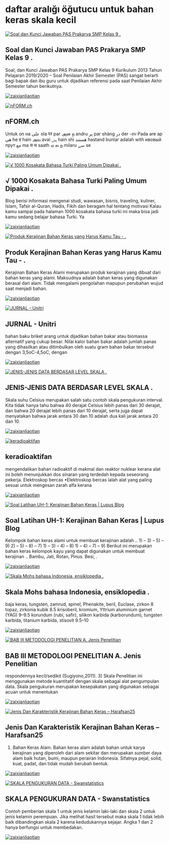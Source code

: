 # daftar aralığı öğutucu untuk bahan keras skala kecil
<a href="https://mnn.zoosnet.net/LR/Chatpre.aspx?id=MNN94995150&p=https://topgrinding.com/" target="_blank">![Soal dan Kunci Jawaban PAS Prakarya SMP Kelas 9 .](https://github.com/technlg/images/blob/main/29.jpg)</a>
## Soal dan Kunci Jawaban PAS Prakarya SMP Kelas 9 .
Soal, dan Kunci Jawaban PAS Prakarya SMP Kelas 9 Kurikulum 2013 Tahun Pelajaran 2019/2020 – Soal Penilaian Akhir Semester (PAS) sangat berarti bagi bapak dan ibu guru untuk dijadikan referensi pada saat Penilaian Akhir Semester tahun berikutnya.
<a href="https://mnn.zoosnet.net/LR/Chatpre.aspx?id=MNN94995150&p=https://topgrinding.com/" target="_blank"><img src="https://github.com/technlg/images/raw/main/chat11.jpg" alt="zaixianliaotian"/></a><a href="//whatsapp.shibangsoft.com/WhatsApp.php" ><img src="https://github.com/technlg/images/raw/main/chat11.png" alt=""></a>
<a href="https://mnn.zoosnet.net/LR/Chatpre.aspx?id=MNN94995150&p=https://topgrinding.com/" target="_blank">![nFORM.ch](https://github.com/technlg/images/blob/main/27.jpg)</a>
## nFORM.ch
Untuk on на على ola पर par அன ற andru پر par shàng در der -ını Pada are ар هي he ह hain அவ avai ہیں hain shì هستند hastand bunlar adalah with ивовый прут مع ma स थ saath ம ல ற milaru سے se 
<a href="https://mnn.zoosnet.net/LR/Chatpre.aspx?id=MNN94995150&p=https://topgrinding.com/" target="_blank"><img src="https://github.com/technlg/images/raw/main/chat11.jpg" alt="zaixianliaotian"/></a><a href="//whatsapp.shibangsoft.com/WhatsApp.php" ><img src="https://github.com/technlg/images/raw/main/chat11.png" alt=""></a>
<a href="https://mnn.zoosnet.net/LR/Chatpre.aspx?id=MNN94995150&p=https://topgrinding.com/" target="_blank">![√ 1000 Kosakata Bahasa Turki Paling Umum Dipakai .](https://github.com/technlg/images/blob/main/39.jpg)</a>
## √ 1000 Kosakata Bahasa Turki Paling Umum Dipakai .
Blog berisi informasi mengenai studi, wawasan, bisnis, traveling, kuliner, Islam, Tafsir al-Quran, Hadis, Fikih dan beragam hal tentang motivasi Kalau kamu sampai pada halaman 1000 kosakata bahasa turki ini maka bisa jadi kamu sedang belajar bahasa Turki. Ya 
<a href="https://mnn.zoosnet.net/LR/Chatpre.aspx?id=MNN94995150&p=https://topgrinding.com/" target="_blank"><img src="https://github.com/technlg/images/raw/main/chat11.jpg" alt="zaixianliaotian"/></a><a href="//whatsapp.shibangsoft.com/WhatsApp.php" ><img src="https://github.com/technlg/images/raw/main/chat11.png" alt=""></a>
<a href="https://mnn.zoosnet.net/LR/Chatpre.aspx?id=MNN94995150&p=https://topgrinding.com/" target="_blank">![Produk Kerajinan Bahan Keras yang Harus Kamu Tau - .](https://github.com/technlg/images/blob/main/52.jpg)</a>
## Produk Kerajinan Bahan Keras yang Harus Kamu Tau - .
Kerajinan Bahan Keras Alami merupakan produk kerajinan yang dibuat dari bahan keras yang alami. Maksudnya adalah bahan keras yang digunakan berasal dari alam. Tidak mengalami pengolahan mapupun perubahan wujud saat menjadi bahan.
<a href="https://mnn.zoosnet.net/LR/Chatpre.aspx?id=MNN94995150&p=https://topgrinding.com/" target="_blank"><img src="https://github.com/technlg/images/raw/main/chat11.jpg" alt="zaixianliaotian"/></a><a href="//whatsapp.shibangsoft.com/WhatsApp.php" ><img src="https://github.com/technlg/images/raw/main/chat11.png" alt=""></a>
<a href="https://mnn.zoosnet.net/LR/Chatpre.aspx?id=MNN94995150&p=https://topgrinding.com/" target="_blank">![JURNAL - Unitri](https://github.com/technlg/images/blob/main/41.jpg)</a>
## JURNAL - Unitri
bahan baku briket arang untuk dijadikan bahan bakar atau biomassa alternatif yang cukup besar. Nilai kalor bahan bakar adalah jumlah panas yang dihasilkan atau ditimbulkan oleh suatu gram bahan bakar tersebut dengan 3,5oC-4,5oC, dengan
<a href="https://mnn.zoosnet.net/LR/Chatpre.aspx?id=MNN94995150&p=https://topgrinding.com/" target="_blank"><img src="https://github.com/technlg/images/raw/main/chat11.jpg" alt="zaixianliaotian"/></a><a href="//whatsapp.shibangsoft.com/WhatsApp.php" ><img src="https://github.com/technlg/images/raw/main/chat11.png" alt=""></a>
<a href="https://mnn.zoosnet.net/LR/Chatpre.aspx?id=MNN94995150&p=https://topgrinding.com/" target="_blank">![JENIS-JENIS DATA BERDASAR LEVEL SKALA .](https://github.com/technlg/images/blob/main/14.jpg)</a>
## JENIS-JENIS DATA BERDASAR LEVEL SKALA .
Skala suhu Celsius merupakan salah satu contoh skala pengukuran interval. Kita tidak hanya tahu bahwa 40 derajat Celsius lebih panas dari 30 derajat, dan bahwa 20 derajat lebih panas dari 10 derajat, serta juga dapat menyatakan bahwa jarak antara 30 dan 10 adalah dua kali jarak antara 20 dan 10.
<a href="https://mnn.zoosnet.net/LR/Chatpre.aspx?id=MNN94995150&p=https://topgrinding.com/" target="_blank"><img src="https://github.com/technlg/images/raw/main/chat11.jpg" alt="zaixianliaotian"/></a><a href="//whatsapp.shibangsoft.com/WhatsApp.php" ><img src="https://github.com/technlg/images/raw/main/chat11.png" alt=""></a>
<a href="https://mnn.zoosnet.net/LR/Chatpre.aspx?id=MNN94995150&p=https://topgrinding.com/" target="_blank">![keradioaktifan](https://github.com/technlg/images/blob/main/3.jpg)</a>
## keradioaktifan
mengendalikan bahan radioaktif di makmal dan reaktor nuklear kerana alat ini boleh menunjukkan dos sinaran yang terdedah kepada seseorang pekerja. Elektroskop bercas •Elektroskop bercas ialah alat yang paling sesuai untuk mengesan zarah alfa kerana
<a href="https://mnn.zoosnet.net/LR/Chatpre.aspx?id=MNN94995150&p=https://topgrinding.com/" target="_blank"><img src="https://github.com/technlg/images/raw/main/chat11.jpg" alt="zaixianliaotian"/></a><a href="//whatsapp.shibangsoft.com/WhatsApp.php" ><img src="https://github.com/technlg/images/raw/main/chat11.png" alt=""></a>
<a href="https://mnn.zoosnet.net/LR/Chatpre.aspx?id=MNN94995150&p=https://topgrinding.com/" target="_blank">![Soal Latihan UH-1: Kerajinan Bahan Keras | Lupus Blog](https://github.com/technlg/images/blob/main/42.jpg)</a>
## Soal Latihan UH-1: Kerajinan Bahan Keras | Lupus Blog
Kelompok bahan keras alami untuk membuat kerajinan adalah .. 1) – 3) – 5) – 9) 2) – 5) – 8) – 7) 1) – 3) – 4) – 8) 1) – 4) – 7) – 9) Berikut ini merupakan bahan keras kelompok kayu yang dapat digunakan untuk membuat kerajinan .. Bambu, Jati, Rotan, Pinus. Besi, .
<a href="https://mnn.zoosnet.net/LR/Chatpre.aspx?id=MNN94995150&p=https://topgrinding.com/" target="_blank"><img src="https://github.com/technlg/images/raw/main/chat11.jpg" alt="zaixianliaotian"/></a><a href="//whatsapp.shibangsoft.com/WhatsApp.php" ><img src="https://github.com/technlg/images/raw/main/chat11.png" alt=""></a>
<a href="https://mnn.zoosnet.net/LR/Chatpre.aspx?id=MNN94995150&p=https://topgrinding.com/" target="_blank">![Skala Mohs bahasa Indonesia, ensiklopedia .](https://github.com/technlg/images/blob/main/17.jpg)</a>
## Skala Mohs bahasa Indonesia, ensiklopedia .
baja keras, tungsten, zamrud, spinel, Phenakite, beril, Euclase, zirkon 8 topaz, zirkonia kubik 8.5 krisoberil, kromium, Yttrium aluminium garnet (YAG) 9–9.5 korundum (rubi, safir), silikon karbida (karborundum), tungsten karbida, titanium karbida, stisovit 9.5–10
<a href="https://mnn.zoosnet.net/LR/Chatpre.aspx?id=MNN94995150&p=https://topgrinding.com/" target="_blank"><img src="https://github.com/technlg/images/raw/main/chat11.jpg" alt="zaixianliaotian"/></a><a href="//whatsapp.shibangsoft.com/WhatsApp.php" ><img src="https://github.com/technlg/images/raw/main/chat11.png" alt=""></a>
<a href="https://mnn.zoosnet.net/LR/Chatpre.aspx?id=MNN94995150&p=https://topgrinding.com/" target="_blank">![BAB III METODOLOGI PENELITIAN A. Jenis Penelitian](https://github.com/technlg/images/blob/main/43.jpg)</a>
## BAB III METODOLOGI PENELITIAN A. Jenis Penelitian
respondennya kecil/sedikit (Sugiyono,2011). 3) Skala Penelitian ini menggunakan metode kuantitatif dengan skala sebagai alat pengumpulan data. Skala pengukuran merupakan kesepakatan yang digunakan sebagai acuan untuk menentukan
<a href="https://mnn.zoosnet.net/LR/Chatpre.aspx?id=MNN94995150&p=https://topgrinding.com/" target="_blank"><img src="https://github.com/technlg/images/raw/main/chat11.jpg" alt="zaixianliaotian"/></a><a href="//whatsapp.shibangsoft.com/WhatsApp.php" ><img src="https://github.com/technlg/images/raw/main/chat11.png" alt=""></a>
<a href="https://mnn.zoosnet.net/LR/Chatpre.aspx?id=MNN94995150&p=https://topgrinding.com/" target="_blank">![Jenis Dan Karakteristik Kerajinan Bahan Keras – Harafsan25](https://github.com/technlg/images/blob/main/51.jpg)</a>
## Jenis Dan Karakteristik Kerajinan Bahan Keras – Harafsan25
1. Bahan Keras Alam. Bahan keras alam adalah bahan untuk karya kerajinan yang diperoleh dari alam sekitar dan merupakan sumber daya alam baik hutan, bumi, maupun perairan Indonesia. Sifatnya pejal, solid, kuat, padat, dan tidak mudah berubah bentuk.
<a href="https://mnn.zoosnet.net/LR/Chatpre.aspx?id=MNN94995150&p=https://topgrinding.com/" target="_blank"><img src="https://github.com/technlg/images/raw/main/chat11.jpg" alt="zaixianliaotian"/></a><a href="//whatsapp.shibangsoft.com/WhatsApp.php" ><img src="https://github.com/technlg/images/raw/main/chat11.png" alt=""></a>
<a href="https://mnn.zoosnet.net/LR/Chatpre.aspx?id=MNN94995150&p=https://topgrinding.com/" target="_blank">![SKALA PENGUKURAN DATA - Swanstatistics](https://github.com/technlg/images/blob/main/13.jpg)</a>
## SKALA PENGUKURAN DATA - Swanstatistics
Contoh pemberian skala 1 untuk jenis kelamin laki-laki dan skala 2 untuk jenis kelamin perempuan. Jika melihat hasil tersebut maka skala 1 tidak lebih baik dibandingkan skala 2 karena kedudukannya sejajar. Angka 1 dan 2 hanya berfungsi untuk membedakan.
<a href="https://mnn.zoosnet.net/LR/Chatpre.aspx?id=MNN94995150&p=https://topgrinding.com/" target="_blank"><img src="https://github.com/technlg/images/raw/main/chat11.jpg" alt="zaixianliaotian"/></a><a href="//whatsapp.shibangsoft.com/WhatsApp.php" ><img src="https://github.com/technlg/images/raw/main/chat11.png" alt=""></a>
